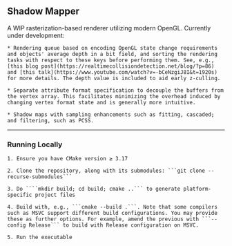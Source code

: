 ## Shadow Mapper

A WIP rasterization-based renderer utilizing modern OpenGL. Currently under development:

    * Rendering queue based on encoding OpenGL state change requirements and objects' average depth in a bit field, and sorting the rendering tasks with respect to these keys before performing them. See, e.g., [this blog post](https://realtimecollisiondetection.net/blog/?p=86) and [this talk](https://www.youtube.com/watch?v=-bCeNzgiJ8I&t=1920s) for more details. The depth value is included to aid early z-culling.
    
    * Separate attribute format specification to decouple the buffers from the vertex array. This facilitates minimizing the overhead induced by changing vertex format state and is generally more intuitive.

    * Shadow maps with sampling enhancements such as fitting, cascaded; and filtering, such as PCSS.

----

### Running Locally

    1. Ensure you have CMake version ≥ 3.17

    2. Clone the repository, along with its submodules: ```git clone --recurse-submodules```

    3. Do ````mkdir build; cd build; cmake ..``` to generate platform-specific project files

    4. Build with, e.g., ```cmake --build .```. Note that some compilers such as MSVC support different build configurations. You may provide these as further options. For example, amend the previous with ```--config Release``` to build with Release configuration on MSVC.

    5. Run the executable
